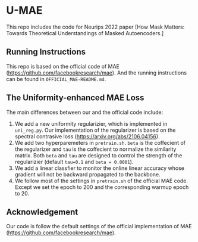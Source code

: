 # U-MAE

This repo includes the code for Neurips 2022 paper [How Mask Matters: Towards Theoretical Understandings of Masked Autoencoders.]

## Running Instructions
This repo is based on the official code of MAE (https://github.com/facebookresearch/mae).  And the running instructions can be found in ``OFFICIAL_MAE-README.md``.

## The Uniformity-enhanced MAE Loss

The main differences between our and the official code include:

1. We add a new uniformity regularizier, which is implemented in ``uni_reg.py``. Our implementation of the regularizer is based on the spectral contrasive loss (https://arxiv.org/abs/2106.04156).
2. We add two hyperparemeters in ``pretrain.sh``.  ``beta`` is the coffecient of the regularizer and ``tau`` is the coffecient to normalize the similarity matrix. Both ``beta`` and ``tau`` are designed to control the strength of the regularizier (default ``tau=0.1`` and ``beta = 0.0001``).
3. We add a linear classfier to monitor the online linear accuracy whose gradient will not be backward propagated to the backbone.
4. We follow most of the settings in ``pretrain.sh`` of the official MAE code. Except we set the epoch to 200 and the corresponding warmup epoch to 20.

## Acknowledgement
Our code is follow the default settings of the official implementation of MAE (https://github.com/facebookresearch/mae).
